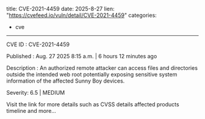  
title: CVE-2021-4459
date: 2025-8-27
lien: "https://cvefeed.io/vuln/detail/CVE-2021-4459"
categories:
  - cve
---

CVE ID : CVE-2021-4459

Published :  Aug. 27
2025
8:15 a.m. | 6 hours
12 minutes ago

Description : An authorized remote attacker can access files and directories outside the intended web root
potentially exposing sensitive system information of the affected Sunny Boy devices.

Severity: 6.5 | MEDIUM

Visit the link for more details
such as CVSS details
affected products
timeline
and more...
